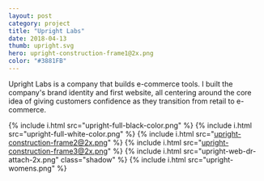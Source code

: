 ```yaml
---
layout: post
category: project
title: "Upright Labs"
date: 2018-04-13
thumb: upright.svg
hero: upright-construction-frame1@2x.png
color: "#3881FB"
---
```


Upright Labs is a company that builds e-commerce tools. I built the company's brand identity and first website, all centering around the core idea of giving customers confidence as they transition from retail to e-commerce.

{% include i.html src="upright-full-black-color.png" %}
{% include i.html src="upright-full-white-color.png" %}
{% include i.html src="upright-construction-frame2@2x.png" %}
{% include i.html src="upright-construction-frame3@2x.png" %}
{% include i.html src="upright-web-dr-attach-2x.png" class="shadow" %}
{% include i.html src="upright-womens.png" %}
